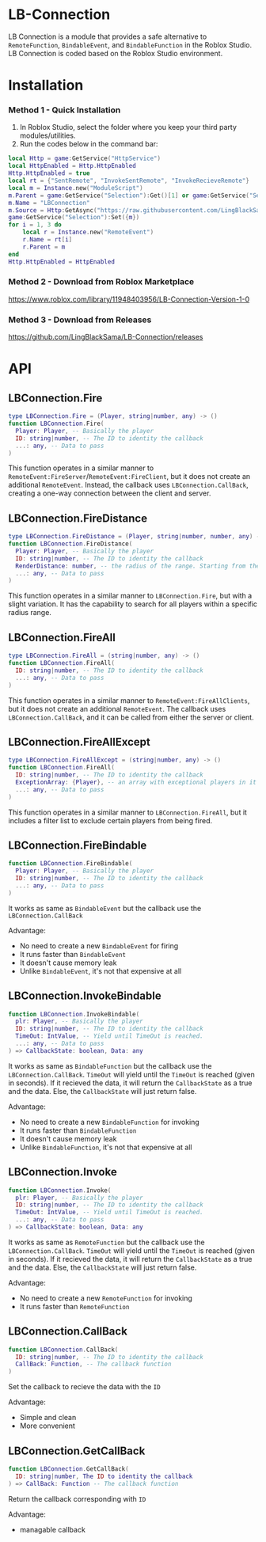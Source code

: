 # LB-Connection
LB Connection is a module that provides a safe alternative to `RemoteFunction`, `BindableEvent`, and `BindableFunction` in the Roblox Studio. LB Connection is coded based on the Roblox Studio environment.

# Installation
### Method 1 - Quick Installation
1. In Roblox Studio, select the folder where you keep your third party modules/utilities.
2. Run the codes below in the command bar: 
```lua
local Http = game:GetService("HttpService")
local HttpEnabled = Http.HttpEnabled
Http.HttpEnabled = true
local rt = {"SentRemote", "InvokeSentRemote", "InvokeRecieveRemote"}
local m = Instance.new("ModuleScript")
m.Parent = game:GetService("Selection"):Get()[1] or game:GetService("ServerScriptService")
m.Name = "LBConnection"
m.Source = Http:GetAsync("https://raw.githubusercontent.com/LingBlackSama/LB-Connection/main/LBConnection.lua")
game:GetService("Selection"):Set({m})
for i = 1, 3 do
	local r = Instance.new("RemoteEvent")
	r.Name = rt[i]
	r.Parent = m
end
Http.HttpEnabled = HttpEnabled
```

### Method 2 - Download from Roblox Marketplace
https://www.roblox.com/library/11948403956/LB-Connection-Version-1-0

### Method 3 - Download from Releases
https://github.com/LingBlackSama/LB-Connection/releases

  
# API
## LBConnection.Fire
```lua
type LBConnection.Fire = (Player, string|number, any) -> ()
function LBConnection.Fire(
  Player: Player, -- Basically the player
  ID: string|number, -- The ID to identity the callback
  ...: any, -- Data to pass
)
```
This function operates in a similar manner to `RemoteEvent:FireServer`/`RemoteEvent:FireClient`, but it does not create an additional `RemoteEvent`. Instead, the callback uses `LBConnection.CallBack`, creating a one-way connection between the client and server.

## LBConnection.FireDistance
```lua
type LBConnection.FireDistance = (Player, string|number, number, any) -> ()
function LBConnection.FireDistance(
  Player: Player, -- Basically the player
  ID: string|number, -- The ID to identity the callback
  RenderDistance: number, -- the radius of the range. Starting from the player you passed as the first parameter. Default is 20
  ...: any, -- Data to pass
)
```
This function operates in a similar manner to `LBConnection.Fire`, but with a slight variation. It has the capability to search for all players within a specific radius range.

## LBConnection.FireAll
```lua
type LBConnection.FireAll = (string|number, any) -> ()
function LBConnection.FireAll(
  ID: string|number, -- The ID to identity the callback
  ...: any, -- Data to pass
)
```
This function operates in a similar manner to `RemoteEvent:FireAllClients`, but it does not create an additional `RemoteEvent`. The callback uses `LBConnection.CallBack`, and it can be called from either the server or client.

## LBConnection.FireAllExcept
```lua
type LBConnection.FireAllExcept = (string|number, any) -> ()
function LBConnection.FireAll(
  ID: string|number, -- The ID to identity the callback
  ExceptionArray: {Player}, -- an array with exceptional players in it
  ...: any, -- Data to pass
)
```
This function operates in a similar manner to `LBConnection.FireAll`, but it includes a filter list to exclude certain players from being fired.

## LBConnection.FireBindable
```lua
function LBConnection.FireBindable(
  Player: Player, -- Basically the player
  ID: string|number, -- The ID to identity the callback
  ...: any, -- Data to pass
)
```
It works as same as `BindableEvent` but the callback use the `LBConnection.CallBack`

Advantage:
- No need to create a new `BindableEvent` for firing
- It runs faster than `BindableEvent`
- It doesn't cause memory leak
- Unlike `BindableEvent`, it's not that expensive at all

## LBConnection.InvokeBindable
```lua
function LBConnection.InvokeBindable(
  plr: Player, -- Basically the player
  ID: string|number, -- The ID to identity the callback
  TimeOut: IntValue, -- Yield until TimeOut is reached.
  ...: any, -- Data to pass
) => CallbackState: boolean, Data: any
```
It works as same as `BindableFunction` but the callback use the `LBConnection.CallBack`. `TimeOut` will yield until the `TimeOut` is reached (given in seconds). If it recieved the data, it will return the `CallbackState` as a true and the data. Else, the `CallbackState` will just return false.

Advantage:
- No need to create a new `BindableFunction` for invoking
- It runs faster than `BindableFunction`
- It doesn't cause memory leak
- Unlike `BindableFunction`, it's not that expensive at all

## LBConnection.Invoke
```lua
function LBConnection.Invoke(
  plr: Player, -- Basically the player
  ID: string|number, -- The ID to identity the callback
  TimeOut: IntValue, -- Yield until TimeOut is reached.
  ...: any, -- Data to pass
) => CallbackState: boolean, Data: any
```
It works as same as `RemoteFunction` but the callback use the `LBConnection.CallBack`. `TimeOut` will yield until the `TimeOut` is reached (given in seconds). If it recieved the data, it will return the `CallbackState` as a true and the data. Else, the `CallbackState` will just return false.

Advantage:
- No need to create a new `RemoteFunction` for invoking
- It runs faster than `RemoteFunction`

## LBConnection.CallBack
```lua
function LBConnection.CallBack(
  ID: string|number, -- The ID to identity the callback
  CallBack: Function, -- The callback function
)
```
Set the callback to recieve the data with the `ID`

Advantage:
- Simple and clean
- More convenient

## LBConnection.GetCallBack
```lua
function LBConnection.GetCallBack(
  ID: string|number, The ID to identity the callback
) => CallBack: Function -- The callback function
```
Return the callback corresponding with `ID`

Advantage:
- managable callback
